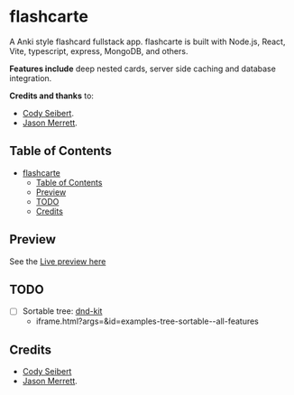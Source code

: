 # flashcarte

A Anki style flashcard fullstack app. flashcarte is built with Node.js, React, Vite,
typescript, express, MongoDB, and others.

**Features include** deep nested cards, server side caching and database integration.

**Credits and thanks** to:

- [Cody Seibert](https://github.com/codyseibert/flashcardsage).
- [Jason Merrett](https://github.com/JasonMerrett/nodejs-api-from-scratch/tree/master/src).  <!-- https://www.youtube.com/watch?v=1o9YOHeKhNQ -->

## Table of Contents

- [flashcarte](#flashcarte)
  - [Table of Contents](#table-of-contents)
  - [Preview](#preview)
  - [TODO](#todo)
  - [Credits](#credits)

## Preview

<!-- TODO Host client & server -->
See the [Live preview here](https://clienturl)

## TODO

- [ ] Sortable tree: [dnd-kit](https://master--5fc05e08a4a65d0021ae0bf2.chromatic.com/?path=%2Fstory%2Fexamples-tree-sortable--all-features)
  - iframe.html?args=&id=examples-tree-sortable--all-features

## Credits

- [Cody Seibert](https://github.com/codyseibert/flashcardsage)
- [Jason Merrett](https://github.com/JasonMerrett/nodejs-api-from-scratch/tree/master/src).  <!-- https://www.youtube.com/watch?v=1o9YOHeKhNQ -->
